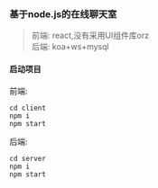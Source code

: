 ### 基于node.js的在线聊天室
> 前端: react,没有采用UI组件库orz   
> 后端: koa+ws+mysql
#### 启动项目
前端:
```
cd client
npm i
npm start
```
后端:
```
cd server
npm i
npm start
```